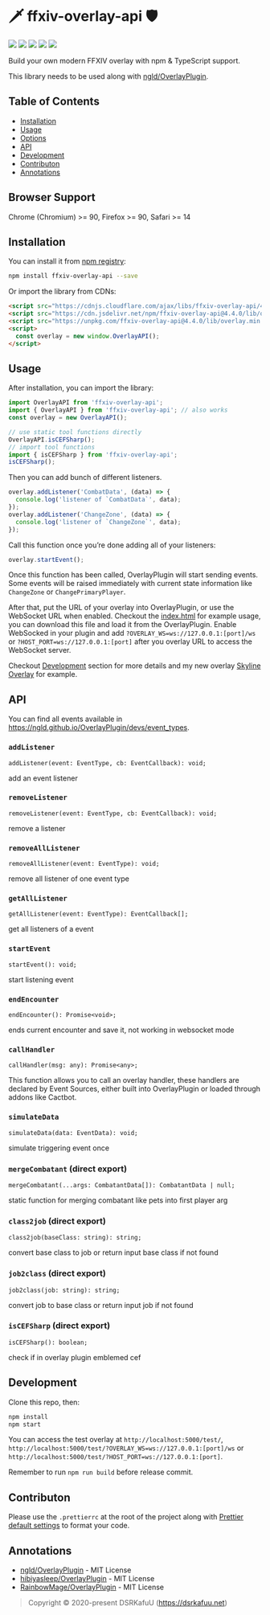 # 🗡 ffxiv-overlay-api 🛡

![](https://img.shields.io/github/workflow/status/dsrkafuu/ffxiv-overlay-api/build-test)
![](https://img.shields.io/npm/v/ffxiv-overlay-api)
![](https://img.shields.io/npm/dm/ffxiv-overlay-api)
[![](https://img.shields.io/npm/l/ffxiv-overlay-api)](https://github.com/dsrkafuu/ffxiv-overlay-api/blob/master/LICENSE)
[![](https://img.shields.io/lgtm/grade/javascript/github/dsrkafuu/ffxiv-overlay-api)](https://lgtm.com/projects/g/dsrkafuu/ffxiv-overlay-api/context:javascript)

Build your own modern FFXIV overlay with npm & TypeScript support.

This library needs to be used along with [ngld/OverlayPlugin](https://github.com/ngld/OverlayPlugin).

## Table of Contents

- [Installation](#installation)
- [Usage](#usage)
- [Options](#options)
- [API](#api)
- [Development](#development)
- [Contributon](#contributon)
- [Annotations](#annotations)

## Browser Support

Chrome (Chromium) >= 90, Firefox >= 90, Safari >= 14

## Installation

You can install it from [npm registry](https://www.npmjs.com/package/ffxiv-overlay-api):

```bash
npm install ffxiv-overlay-api --save
```

Or import the library from CDNs:

```html
<script src="https://cdnjs.cloudflare.com/ajax/libs/ffxiv-overlay-api/4.4.0/overlay.min.js"></script>
<script src="https://cdn.jsdelivr.net/npm/ffxiv-overlay-api@4.4.0/lib/overlay.min.js"></script>
<script src="https://unpkg.com/ffxiv-overlay-api@4.4.0/lib/overlay.min.js"></script>
<script>
  const overlay = new window.OverlayAPI();
</script>
```

## Usage

After installation, you can import the library:

```js
import OverlayAPI from 'ffxiv-overlay-api';
import { OverlayAPI } from 'ffxiv-overlay-api'; // also works
const overlay = new OverlayAPI();

// use static tool functions directly
OverlayAPI.isCEFSharp();
// import tool functions
import { isCEFSharp } from 'ffxiv-overlay-api';
isCEFSharp();
```

Then you can add bunch of different listeners.

```js
overlay.addListener('CombatData', (data) => {
  console.log('listener of `CombatData`', data);
});
overlay.addListener('ChangeZone', (data) => {
  console.log('listener of `ChangeZone`', data);
});
```

Call this function once you’re done adding all of your listeners:

```js
overlay.startEvent();
```

Once this function has been called, OverlayPlugin will start sending events. Some events will be raised immediately with current state information like `ChangeZone` or `ChangePrimaryPlayer`.

After that, put the URL of your overlay into OverlayPlugin, or use the WebSocket URL when enabled. Checkout the [index.html](https://github.com/dsrkafuu/ffxiv-overlay-api/blob/master/test/index.html) for example usage, you can download this file and load it from the OverlayPlugin. Enable WebSocked in your plugin and add `?OVERLAY_WS=ws://127.0.0.1:[port]/ws` or `?HOST_PORT=ws://127.0.0.1:[port]` after you overlay URL to access the WebSocket server.

Checkout [Development](#development) section for more details and my new overlay [Skyline Overlay](https://github.com/dsrkafuu/skyline-overlay) for example.

## API

You can find all events available in <https://ngld.github.io/OverlayPlugin/devs/event_types>.

### `addListener`

`addListener(event: EventType, cb: EventCallback): void;`

add an event listener

### `removeListener`

`removeListener(event: EventType, cb: EventCallback): void;`

remove a listener

### `removeAllListener`

`removeAllListener(event: EventType): void;`

remove all listener of one event type

### `getAllListener`

`getAllListener(event: EventType): EventCallback[];`

get all listeners of a event

### `startEvent`

`startEvent(): void;`

start listening event

### `endEncounter`

`endEncounter(): Promise<void>;`

ends current encounter and save it, not working in websocket mode

### `callHandler`

`callHandler(msg: any): Promise<any>;`

This function allows you to call an overlay handler, these handlers are declared by Event Sources, either built into OverlayPlugin or loaded through addons like Cactbot.

### `simulateData`

`simulateData(data: EventData): void;`

simulate triggering event once

### `mergeCombatant` (direct export)

`mergeCombatant(...args: CombatantData[]): CombatantData | null;`

static function for merging combatant like pets into first player arg

### `class2job` (direct export)

`class2job(baseClass: string): string;`

convert base class to job or return input base class if not found

### `job2class` (direct export)

`job2class(job: string): string;`

convert job to base class or return input job if not found

### `isCEFSharp` (direct export)

`isCEFSharp(): boolean;`

check if in overlay plugin emblemed cef

## Development

Clone this repo, then:

```bash
npm install
npm start
```

You can access the test overlay at `http://localhost:5000/test/`, `http://localhost:5000/test/?OVERLAY_WS=ws://127.0.0.1:[port]/ws` or `http://localhost:5000/test/?HOST_PORT=ws://127.0.0.1:[port]`.

Remember to run `npm run build` before release commit.

## Contributon

Please use the `.prettierrc` at the root of the project along with [Prettier default settings](https://prettier.io/docs/en/options.html) to format your code.

## Annotations

- [ngld/OverlayPlugin](https://github.com/ngld/OverlayPlugin) - MIT License
- [hibiyasleep/OverlayPlugin](https://github.com/hibiyasleep/OverlayPlugin) - MIT License
- [RainbowMage/OverlayPlugin](https://github.com/RainbowMage/OverlayPlugin) - MIT License

> Copyright © 2020-present DSRKafuU (<https://dsrkafuu.net>)
